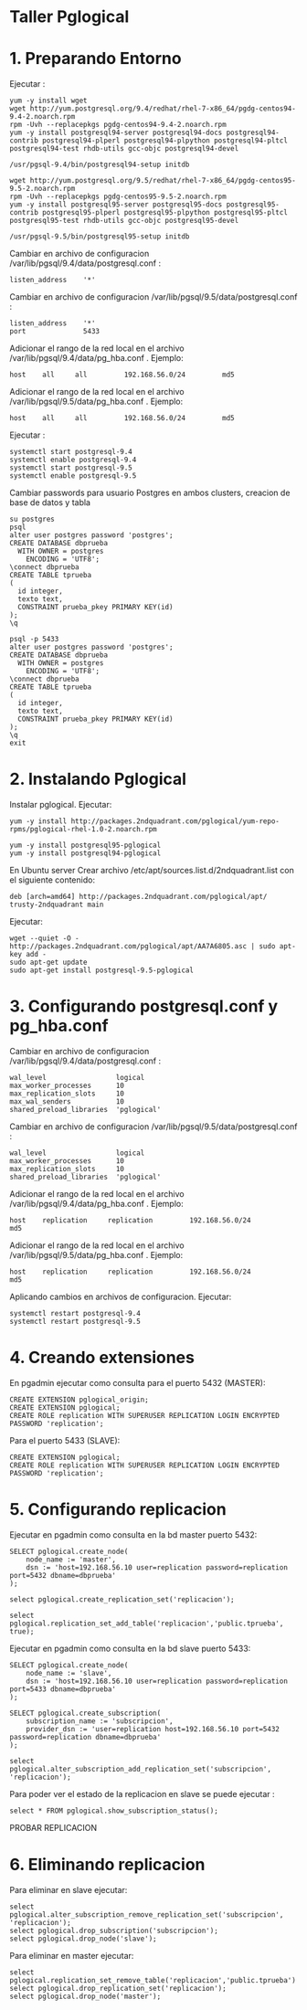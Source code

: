 # Taller Pglogical
# 1. Preparando Entorno
Ejecutar :
```
yum -y install wget
wget http://yum.postgresql.org/9.4/redhat/rhel-7-x86_64/pgdg-centos94-9.4-2.noarch.rpm
rpm -Uvh --replacepkgs pgdg-centos94-9.4-2.noarch.rpm
yum -y install postgresql94-server postgresql94-docs postgresql94-contrib postgresql94-plperl postgresql94-plpython postgresql94-pltcl postgresql94-test rhdb-utils gcc-objc postgresql94-devel

/usr/pgsql-9.4/bin/postgresql94-setup initdb

wget http://yum.postgresql.org/9.5/redhat/rhel-7-x86_64/pgdg-centos95-9.5-2.noarch.rpm
rpm -Uvh --replacepkgs pgdg-centos95-9.5-2.noarch.rpm
yum -y install postgresql95-server postgresql95-docs postgresql95-contrib postgresql95-plperl postgresql95-plpython postgresql95-pltcl postgresql95-test rhdb-utils gcc-objc postgresql95-devel

/usr/pgsql-9.5/bin/postgresql95-setup initdb
```
Cambiar en archivo de configuracion /var/lib/pgsql/9.4/data/postgresql.conf :
```
listen_address    '*'
```
Cambiar en archivo de configuracion /var/lib/pgsql/9.5/data/postgresql.conf :
```
listen_address    '*'
port              5433
```
Adicionar el rango de la red local en el archivo /var/lib/pgsql/9.4/data/pg_hba.conf . Ejemplo:
```
host    all		all     	192.168.56.0/24         md5
```
Adicionar el rango de la red local en el archivo /var/lib/pgsql/9.5/data/pg_hba.conf . Ejemplo:
```
host    all		all     	192.168.56.0/24         md5
```
Ejecutar :
```
systemctl start postgresql-9.4
systemctl enable postgresql-9.4
systemctl start postgresql-9.5
systemctl enable postgresql-9.5
```
Cambiar passwords para usuario Postgres en ambos clusters, creacion de base de datos y tabla

```
su postgres
psql
alter user postgres password 'postgres';
CREATE DATABASE dbprueba
  WITH OWNER = postgres
    ENCODING = 'UTF8';
\connect dbprueba
CREATE TABLE tprueba
(
  id integer,
  texto text,
  CONSTRAINT prueba_pkey PRIMARY KEY(id)
);
\q

psql -p 5433
alter user postgres password 'postgres';
CREATE DATABASE dbprueba
  WITH OWNER = postgres
    ENCODING = 'UTF8';
\connect dbprueba
CREATE TABLE tprueba
(
  id integer,
  texto text,
  CONSTRAINT prueba_pkey PRIMARY KEY(id)
);
\q
exit
```
# 2. Instalando Pglogical
Instalar pglogical. Ejecutar:

```
yum -y install http://packages.2ndquadrant.com/pglogical/yum-repo-rpms/pglogical-rhel-1.0-2.noarch.rpm

yum -y install postgresql95-pglogical
yum -y install postgresql94-pglogical
```
En Ubuntu server
Crear archivo /etc/apt/sources.list.d/2ndquadrant.list con el siguiente contenido:
```
deb [arch=amd64] http://packages.2ndquadrant.com/pglogical/apt/ trusty-2ndquadrant main
```

Ejecutar:

```
wget --quiet -O - http://packages.2ndquadrant.com/pglogical/apt/AA7A6805.asc | sudo apt-key add -
sudo apt-get update
sudo apt-get install postgresql-9.5-pglogical
```

# 3. Configurando postgresql.conf y pg_hba.conf
Cambiar en archivo de configuracion /var/lib/pgsql/9.4/data/postgresql.conf :
```
wal_level                 logical 
max_worker_processes      10 
max_replication_slots     10 
max_wal_senders           10 
shared_preload_libraries  'pglogical'
```

Cambiar en archivo de configuracion /var/lib/pgsql/9.5/data/postgresql.conf :
```
wal_level                 logical 
max_worker_processes      10 
max_replication_slots     10 
shared_preload_libraries  'pglogical'
```
Adicionar el rango de la red local en el archivo /var/lib/pgsql/9.4/data/pg_hba.conf . Ejemplo:
```
host    replication		replication     	192.168.56.0/24         md5
```
Adicionar el rango de la red local en el archivo /var/lib/pgsql/9.5/data/pg_hba.conf . Ejemplo:
```
host    replication		replication     	192.168.56.0/24         md5
```
Aplicando cambios en archivos de configuracion. Ejecutar:
```
systemctl restart postgresql-9.4
systemctl restart postgresql-9.5
```

# 4. Creando extensiones
En pgadmin ejecutar como consulta para el puerto 5432 (MASTER):
```
CREATE EXTENSION pglogical_origin;
CREATE EXTENSION pglogical;
CREATE ROLE replication WITH SUPERUSER REPLICATION LOGIN ENCRYPTED PASSWORD 'replication';
```

Para el puerto 5433 (SLAVE):
```
CREATE EXTENSION pglogical;
CREATE ROLE replication WITH SUPERUSER REPLICATION LOGIN ENCRYPTED PASSWORD 'replication';
```
# 5. Configurando replicacion

Ejecutar en pgadmin como consulta en la bd master puerto 5432:
```
SELECT pglogical.create_node(
    node_name := 'master',
    dsn := 'host=192.168.56.10 user=replication password=replication port=5432 dbname=dbprueba'
);

select pglogical.create_replication_set('replicacion');

select pglogical.replication_set_add_table('replicacion','public.tprueba', true);
```

Ejecutar en pgadmin como consulta en la bd slave puerto 5433:
```
SELECT pglogical.create_node(
    node_name := 'slave',
    dsn := 'host=192.168.56.10 user=replication password=replication port=5433 dbname=dbprueba'
);

SELECT pglogical.create_subscription(
    subscription_name := 'subscripcion',
    provider_dsn := 'user=replication host=192.168.56.10 port=5432 password=replication dbname=dbprueba' 
);

select pglogical.alter_subscription_add_replication_set('subscripcion', 'replicacion');
```

Para poder ver el estado de la replicacion en slave se puede ejecutar :
```
select * FROM pglogical.show_subscription_status();
```

PROBAR REPLICACION

# 6. Eliminando replicacion
Para eliminar en slave ejecutar:
```
select pglogical.alter_subscription_remove_replication_set('subscripcion', 'replicacion');
select pglogical.drop_subscription('subscripcion');
select pglogical.drop_node('slave');
```
Para eliminar en master ejecutar:
```
select pglogical.replication_set_remove_table('replicacion','public.tprueba')
select pglogical.drop_replication_set('replicacion'); 
select pglogical.drop_node('master');
```

